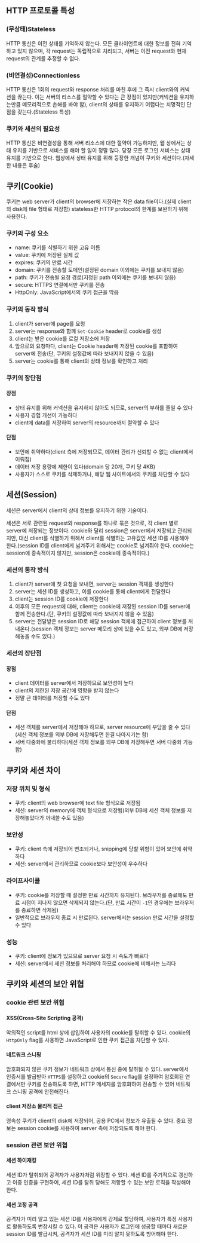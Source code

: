 ## HTTP 프로토콜 특성

### (무상태)Stateless

HTTP 통신은 이전 상태를 기억하지 않는다. 모든 클라이언트에 대한 정보를 전혀 기억하고 있지 않으며, 각 request는 독립적으로 처리되고, 서버는 이전 request와 현재 request의 관계를 추정할 수 없다.

### (비연결성)Connectionless

HTTP 통신은 1회의 request와 response 처리를 마친 후에 그 즉시 client와의 커넥션을 끊는다. 이는 서버의 리소스를 절약할 수 있다는 큰 장점이 있지만(커넥션을 유지하는만큼 메모리적으로 손해를 봐야 함), client의 상태를 유지하기 어렵다는 치명적인 단점을 갖는다.(Stateless 특성)

### 쿠키와 세션의 필요성

HTTP 통신은 비연결성을 통해 서버 리소스에 대한 절약이 가능하지만, 웹 상에서는 상태 유지를 기반으로 서비스를 해야 할 일이 정말 많다. 당장 모든 로그인 서비스는 상태 유지를 기반으로 한다. 웹상에서 상태 유지를 위해 등장한 개념이 쿠키와 세션이다.(자세한 내용은 후술) 

## 쿠키(Cookie)

쿠키는 web server가 client의 browser에 저장하는 작은 data file이다.(실제 client의 disk에 file 형태로 저장함) stateless한 HTTP protocol의 한계를 보완하기 위해 사용한다.

### 쿠키의 구성 요소

- name: 쿠키를 식별하기 위한 고유 이름
- value: 쿠키에 저장된 실제 값
- expires: 쿠키의 만료 시간
- domain: 쿠키를 전송할 도메인(설정된 domain 이외에는 쿠키를 보내지 않음)
- path: 쿠키가 전송될 요청 경로(지정된 path 이외에는 쿠키를 보내지 않음)
- secure: HTTPS 연결에서만 쿠키를 전송
- HttpOnly: JavaScript에서의 쿠키 접근을 막음

### 쿠키의 동작 방식

1. client가 server에 page를 요청
2. server는 response와 함께 `Set-Cookie` header로 cookie를 생성
3. client는 받은 cookie를 로컬 저장소에 저장
4. 앞으로의 요청마다, client는 Cookie header에 저장된 cookie를 포함하여 server에 전송(단, 쿠키의 설정값에 따라 보내지지 않을 수 있음)
5. server는 cookie를 통해 client의 상태 정보를 확인하고 처리

### 쿠키의 장단점

#### 장점
- 상태 유지를 위해 커넥션을 유지하지 않아도 되므로, server의 부하를 줄일 수 있다
- 사용자 경험 개선이 가능하다
- client에 data를 저장하여 server의 resource까지 절약할 수 있다
#### 단점
- 보안에 취약하다(client 측에 저장되므로, 데이터 관리가 신뢰할 수 없는 client에서 이뤄짐)
- 데이터 저장 용량에 제한이 있다(domain 당 20개, 쿠키 당 4KB)
- 사용자가 스스로 쿠키를 삭제하거나, 해당 웹 사이트에서의 쿠키를 차단할 수 있다

## 세션(Session)

세션은 server에서 client의 상태 정보를 유지하기 위한 기술이다. 

세션은 서로 관련된 request와 response를 하나로 묶은 것으로, 각 client 별로 server에 저장되는 정보이다. cookie와 달리 session은 server에서 저장되고 관리되지만, 대신 client를 식별하기 위해서 client를 식별하는 고유값인 세션 ID를 사용해야 한다.(session ID를 client에게 넘겨주기 위해서는 cookie로 넘겨줘야 한다. cookie는 session에 종속적이지 않지만, session은 cookie에 종속적이다.)

### 세션의 동작 방식
1. client가 server에 첫 요청을 보내면, server는 session 객체를 생성한다
2. server는 세션 ID를 생성하고, 이를 cookie를 통해 client에게 전달한다
3. client는 session ID를 cookie에 저장한다
4. 이후의 모든 request에 대해, client는 cookie에 저장된 session ID를 server에 함께 전송한다.(단, 쿠키의 설정값에 따라 보내지지 않을 수 있음)
5. server는 전달받은 session ID로 해당 session 객체에 접근하여 client 정보를 꺼내온다.(session 객체 정보는 server 메모리 상에 있을 수도 있고, 외부 DB에 저장해놓을 수도 있다.)

### 세션의 장단점
#### 장점
- client 데이터를 server에서 저장하므로 보안성이 높다
- client의 제한된 저장 공간에 영향을 받지 않는다
- 정말 큰 데이터를 저장할 수도 있다

#### 단점
- 세션 객체를 server에서 저장해야 하므로, server resource에 부담을 줄 수 있다(세션 객체 정보를 외부 DB에 저장해두면 한결 나아지기는 함)
- 서버 다중화에 불리하다(세션 객체 정보를 외부 DB에 저장해두면 서버 다중화 가능함)

## 쿠키와 세션 차이

### 저장 위치 및 형식
- 쿠키: client의 web browser에 text file 형식으로 저장됨
- 세션: server의 memory에 객체 형식으로 저장됨(외부 DB에 세션 객체 정보를 저장해놓았다가 꺼내쓸 수도 있음)

### 보안성
- 쿠키: client 측에 저장되어 변조되거나, snipping에 당할 위험이 있어 보안에 취약하다
- 세션: server에서 관리하므로 cookie보다 보안성이 우수하다

### 라이프사이클
- 쿠키: cookie를 저장할 때 설정한 만료 시간까지 유지된다. 브라우저를 종료해도 만료 시점이 지나지 않으면 삭제되지 않는다.(단, 만료 시간이 `-1`인 경우에는 브라우저를 종료하면 삭제됨)
- 일반적으로 브라우저 종료 시 만료된다. server에서는 session 만료 시간을 설정할 수 있다

### 성능
- 쿠키: client에 정보가 있으므로 server 요청 시 속도가 빠르다
- 세션: server에서 세션 정보를 처리해야 하므로 cookie에 비해서는 느리다

## 쿠키와 세션의 보안 위협

### cookie 관련 보안 위협
#### XSS(Cross-Site Scripting 공격)
악의적인 script를 html 상에 삽입하여 사용자의 cookie를 탈취할 수 있다. cookie의 `HttpOnly` flag를 사용하면 JavaScript로 인한 쿠키 접근을 차단할 수 있다.
#### 네트워크 스니핑
암호화되지 않은 쿠키 정보가 네트워크 상에서 통신 중에 탈취될 수 있다. server에서 인증서를 발급받아 `HTTPS`를 설정하고 cookie의 `Secure` flag를 설정하여 암호회된 연결에서만 쿠키를 전송하도록 하면, HTTP 메세지를 암호화하여 전송할 수 있어 네트워크 스니핑 공격에 안전해진다.
#### client 저장소 물리적 접근
영속성 쿠키가 client의 disk에 저장되어, 공용 PC에서 정보가 유출될 수 있다. 중요 정보는 session cookie를 사용하여 server 측에 저장되도록 해야 한다.

### session 관련 보안 위협
#### 세션 하이재킹
세션 ID가 탈취되어 공격자가 사용자처럼 위장할 수 있다. 세션 ID를 주기적으로 갱신하고 이중 인증을 구현하여, 세션 ID를 탈취 당해도 저항할 수 있는 보안 로직을 작성해야 한다.
#### 세션 고정 공격
공격자가 미리 알고 있는 세션 ID를 사용자에게 강제로 할당하여, 사용자가 특정 사용자로 활동하도록 변장시킬 수 있다. 이 공격은 사용자가 로그인에 성공할 때마다 새로운 session ID를 발급시켜, 공격자가 세션 ID를 미리 알지 못하도록 방어해야 한다.